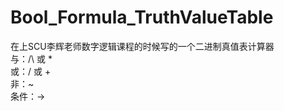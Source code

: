 # Bool_Formula_TruthValueTable<br>
在上SCU李辉老师数字逻辑课程的时候写的一个二进制真值表计算器<br>
与：/\ 或 *<br>
或：\/ 或 +<br>
非：~<br>
条件：->

